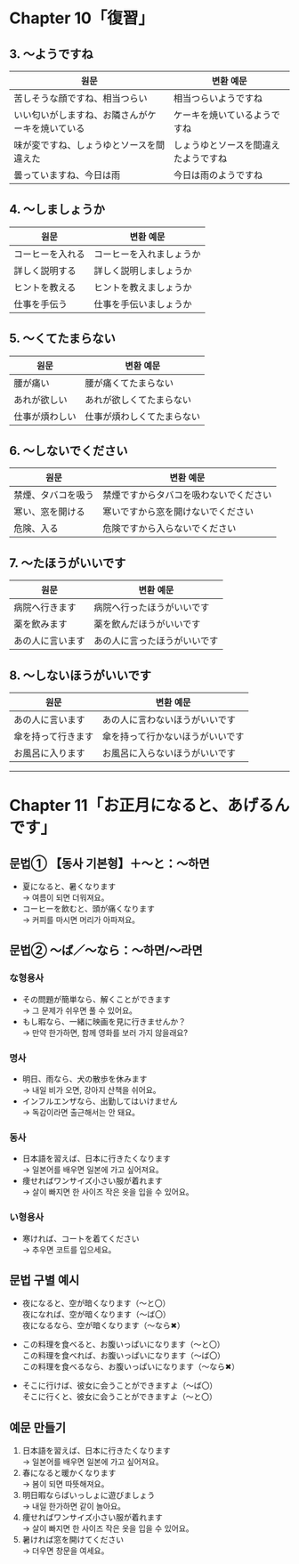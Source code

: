 # Chapter 10「復習」

## 3. 〜ようですね
| 원문 | 변환 예문 |
|------|------------|
| 苦しそうな顔ですね、相当つらい | 相当つらいようですね |
| いい匂いがしますね、お隣さんがケーキを焼いている | ケーキを焼いているようですね |
| 味が変ですね、しょうゆとソースを間違えた | しょうゆとソースを間違えたようですね |
| 曇っていますね、今日は雨 | 今日は雨のようですね |

## 4. 〜しましょうか
| 원문 | 변환 예문 |
|------|------------|
| コーヒーを入れる | コーヒーを入れましょうか |
| 詳しく説明する | 詳しく説明しましょうか |
| ヒントを教える | ヒントを教えましょうか |
| 仕事を手伝う | 仕事を手伝いましょうか |

## 5. 〜くてたまらない
| 원문 | 변환 예문 |
|------|------------|
| 腰が痛い | 腰が痛くてたまらない |
| あれが欲しい | あれが欲しくてたまらない |
| 仕事が煩わしい | 仕事が煩わしくてたまらない |

## 6. 〜しないでください
| 원문 | 변환 예문 |
|------|------------|
| 禁煙、タバコを吸う | 禁煙ですからタバコを吸わないでください |
| 寒い、窓を開ける | 寒いですから窓を開けないでください |
| 危険、入る | 危険ですから入らないでください |

## 7. 〜たほうがいいです
| 원문 | 변환 예문 |
|------|------------|
| 病院へ行きます | 病院へ行ったほうがいいです |
| 薬を飲みます | 薬を飲んだほうがいいです |
| あの人に言います | あの人に言ったほうがいいです |

## 8. 〜しないほうがいいです
| 원문 | 변환 예문 |
|------|------------|
| あの人に言います | あの人に言わないほうがいいです |
| 傘を持って行きます | 傘を持って行かないほうがいいです |
| お風呂に入ります | お風呂に入らないほうがいいです |

---

# Chapter 11「お正月になると、あげるんです」

## 문법① 【동사 기본형】＋〜と：〜하면
- 夏になると、暑くなります  
  → 여름이 되면 더워져요。
- コーヒーを飲むと、頭が痛くなります  
  → 커피를 마시면 머리가 아파져요。

## 문법② 〜ば／〜なら：〜하면/〜라면

### な형용사
- その問題が簡単なら、解くことができます  
  → 그 문제가 쉬우면 풀 수 있어요。
- もし暇なら、一緒に映画を見に行きませんか？  
  → 만약 한가하면, 함께 영화를 보러 가지 않을래요?

### 명사
- 明日、雨なら、犬の散歩を休みます  
  → 내일 비가 오면, 강아지 산책을 쉬어요。
- インフルエンザなら、出勤してはいけません  
  → 독감이라면 출근해서는 안 돼요。

### 동사
- 日本語を習えば、日本に行きたくなります  
  → 일본어를 배우면 일본에 가고 싶어져요。
- 痩せればワンサイズ小さい服が着れます  
  → 살이 빠지면 한 사이즈 작은 옷을 입을 수 있어요。

### い형용사
- 寒ければ、コートを着てください  
  → 추우면 코트를 입으세요。

## 문법 구별 예시
- 夜になると、空が暗くなります（〜と〇）  
  夜になれば、空が暗くなります（〜ば〇）  
  夜になるなら、空が暗くなります（〜なら✖）

- この料理を食べると、お腹いっぱいになります（〜と〇）  
  この料理を食べれば、お腹いっぱいになります（〜ば〇）  
  この料理を食べるなら、お腹いっぱいになります（〜なら✖）

- そこに行けば、彼女に会うことができますよ（〜ば〇）  
  そこに行くと、彼女に会うことができますよ（〜と〇）

## 예문 만들기
1. 日本語を習えば、日本に行きたくなります  
   → 일본어를 배우면 일본에 가고 싶어져요。
2. 春になると暖かくなります  
   → 봄이 되면 따뜻해져요。
3. 明日暇ならばいっしょに遊びましょう  
   → 내일 한가하면 같이 놀아요。
4. 痩せればワンサイズ小さい服が着れます  
   → 살이 빠지면 한 사이즈 작은 옷을 입을 수 있어요。
5. 暑ければ窓を開けてください  
   → 더우면 창문을 여세요。
